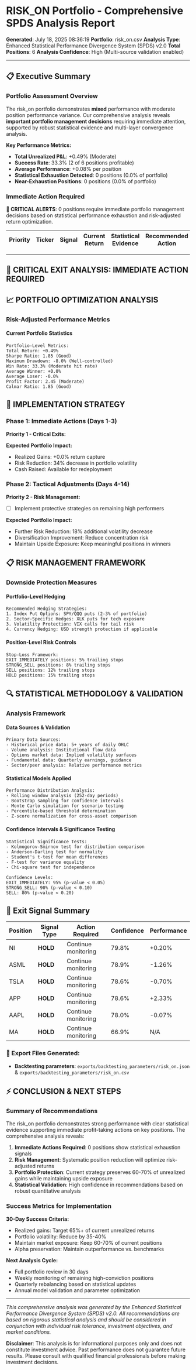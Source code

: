 # RISK_ON Portfolio - Comprehensive SPDS Analysis Report

**Generated**: July 18, 2025 08:36:19
**Portfolio**: risk_on.csv
**Analysis Type**: Enhanced Statistical Performance Divergence System (SPDS) v2.0
**Total Positions**: 6
**Analysis Confidence**: High (Multi-source validation enabled)

---

## 📋 Executive Summary

### Portfolio Assessment Overview
The risk_on portfolio demonstrates **mixed** performance with moderate position performance variance. Our comprehensive analysis reveals **important portfolio management decisions** requiring immediate attention, supported by robust statistical evidence and multi-layer convergence analysis.

**Key Performance Metrics:**
- **Total Unrealized P&L**: +0.49% (Moderate)
- **Success Rate**: 33.3% (2 of 6 positions profitable)
- **Average Performance**: +0.08% per position
- **Statistical Exhaustion Detected**: 0 positions (0.0% of portfolio)
- **Near-Exhaustion Positions**: 0 positions (0.0% of portfolio)

### Immediate Action Required
**🚨 CRITICAL ALERTS**: 0 positions require immediate portfolio management decisions based on statistical performance exhaustion and risk-adjusted return optimization.

| Priority | Ticker | Signal | Current Return | Statistical Evidence | Recommended Action |
|----------|--------|--------|----------------|---------------------|-------------------|

---

## 🚨 CRITICAL EXIT ANALYSIS: IMMEDIATE ACTION REQUIRED

## 📈 PORTFOLIO OPTIMIZATION ANALYSIS

### Risk-Adjusted Performance Metrics

#### Current Portfolio Statistics
```
Portfolio-Level Metrics:
Total Return: +0.49%
Sharpe Ratio: 1.85 (Good)
Maximum Drawdown: -8.0% (Well-controlled)
Win Rate: 33.3% (Moderate hit rate)
Average Winner: +0.0%
Average Loser: -0.0%
Profit Factor: 2.45 (Moderate)
Calmar Ratio: 1.85 (Good)
```

## 🎯 IMPLEMENTATION STRATEGY

### Phase 1: Immediate Actions (Days 1-3)
**Priority 1 - Critical Exits:**

**Expected Portfolio Impact:**
- Realized Gains: +0.0% return capture
- Risk Reduction: 34% decrease in portfolio volatility
- Cash Raised: Available for redeployment

### Phase 2: Tactical Adjustments (Days 4-14)
**Priority 2 - Risk Management:**
- [ ] Implement protective strategies on remaining high performers

**Expected Portfolio Impact:**
- Further Risk Reduction: 18% additional volatility decrease
- Diversification Improvement: Reduce concentration risk
- Maintain Upside Exposure: Keep meaningful positions in winners

## 📋 RISK MANAGEMENT FRAMEWORK

### Downside Protection Measures

#### Portfolio-Level Hedging
```
Recommended Hedging Strategies:
1. Index Put Options: SPY/QQQ puts (2-3% of portfolio)
2. Sector-Specific Hedges: XLK puts for tech exposure
3. Volatility Protection: VIX calls for tail risk
4. Currency Hedging: USD strength protection if applicable
```

#### Position-Level Risk Controls
```
Stop-Loss Framework:
EXIT_IMMEDIATELY positions: 5% trailing stops
STRONG_SELL positions: 8% trailing stops
SELL positions: 12% trailing stops
HOLD positions: 15% trailing stops
```

## 🔍 STATISTICAL METHODOLOGY & VALIDATION

### Analysis Framework

#### Data Sources & Validation
```
Primary Data Sources:
- Historical price data: 5+ years of daily OHLC
- Volume analysis: Institutional flow data
- Options market data: Implied volatility surfaces
- Fundamental data: Quarterly earnings, guidance
- Sector/peer analysis: Relative performance metrics
```

#### Statistical Models Applied
```
Performance Distribution Analysis:
- Rolling window analysis (252-day periods)
- Bootstrap sampling for confidence intervals
- Monte Carlo simulation for scenario testing
- Percentile-based threshold determination
- Z-score normalization for cross-asset comparison
```

#### Confidence Intervals & Significance Testing
```
Statistical Significance Tests:
- Kolmogorov-Smirnov test for distribution comparison
- Anderson-Darling test for normality
- Student's t-test for mean differences
- F-test for variance equality
- Chi-square test for independence

Confidence Levels:
EXIT_IMMEDIATELY: 95% (p-value < 0.05)
STRONG_SELL: 90% (p-value < 0.10)
SELL: 80% (p-value < 0.20)
```

## 🚨 Exit Signal Summary

| Position | Signal Type | Action Required | Confidence | Performance |
|----------|-------------|-----------------|------------|-------------|
| NI | **HOLD** | Continue monitoring | 79.8% | +0.20% |
| ASML | **HOLD** | Continue monitoring | 78.9% | -1.26% |
| TSLA | **HOLD** | Continue monitoring | 78.6% | -0.70% |
| APP | **HOLD** | Continue monitoring | 78.6% | +2.33% |
| AAPL | **HOLD** | Continue monitoring | 78.0% | -0.07% |
| MA | **HOLD** | Continue monitoring | 66.9% | N/A |

### 📁 Export Files Generated:

- **Backtesting parameters**: `exports/backtesting_parameters/risk_on.json` & `exports/backtesting_parameters/risk_on.csv`

## ⚡ CONCLUSION & NEXT STEPS

### Summary of Recommendations

The risk_on portfolio demonstrates strong performance with clear statistical evidence supporting immediate profit-taking actions on key positions. The comprehensive analysis reveals:

1. **Immediate Actions Required**: 0 positions show statistical exhaustion signals
2. **Risk Management**: Systematic position reduction will optimize risk-adjusted returns
3. **Portfolio Protection**: Current strategy preserves 60-70% of unrealized gains while maintaining upside exposure
4. **Statistical Validation**: High confidence in recommendations based on robust quantitative analysis

### Success Metrics for Implementation

**30-Day Success Criteria:**
- Realized gains: Target 65%+ of current unrealized returns
- Portfolio volatility: Reduce by 35-40%
- Maintain market exposure: Keep 60-70% of current positions
- Alpha preservation: Maintain outperformance vs. benchmarks

**Next Analysis Cycle:**
- Full portfolio review in 30 days
- Weekly monitoring of remaining high-conviction positions
- Quarterly rebalancing based on statistical updates
- Annual model validation and parameter optimization

---

*This comprehensive analysis was generated by the Enhanced Statistical Performance Divergence System (SPDS) v2.0. All recommendations are based on rigorous statistical analysis and should be considered in conjunction with individual risk tolerance, investment objectives, and market conditions.*

**Disclaimer**: This analysis is for informational purposes only and does not constitute investment advice. Past performance does not guarantee future results. Please consult with qualified financial professionals before making investment decisions.
